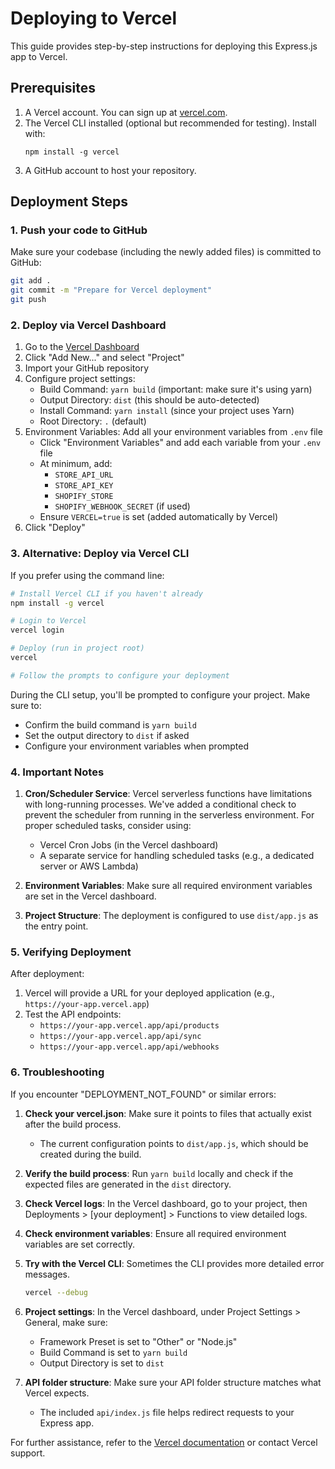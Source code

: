 # Deploying to Vercel

This guide provides step-by-step instructions for deploying this Express.js app to Vercel.

## Prerequisites

1. A Vercel account. You can sign up at [vercel.com](https://vercel.com).
2. The Vercel CLI installed (optional but recommended for testing). Install with:
   ```
   npm install -g vercel
   ```
3. A GitHub account to host your repository.

## Deployment Steps

### 1. Push your code to GitHub

Make sure your codebase (including the newly added files) is committed to GitHub:

```bash
git add .
git commit -m "Prepare for Vercel deployment"
git push
```

### 2. Deploy via Vercel Dashboard

1. Go to the [Vercel Dashboard](https://vercel.com/dashboard)
2. Click "Add New..." and select "Project"
3. Import your GitHub repository
4. Configure project settings:
   - Build Command: `yarn build` (important: make sure it's using yarn)
   - Output Directory: `dist` (this should be auto-detected)
   - Install Command: `yarn install` (since your project uses Yarn)
   - Root Directory: `.` (default)
5. Environment Variables: Add all your environment variables from `.env` file
   - Click "Environment Variables" and add each variable from your `.env` file
   - At minimum, add:
     - `STORE_API_URL`
     - `STORE_API_KEY`
     - `SHOPIFY_STORE`
     - `SHOPIFY_WEBHOOK_SECRET` (if used)
   - Ensure `VERCEL=true` is set (added automatically by Vercel)
6. Click "Deploy"

### 3. Alternative: Deploy via Vercel CLI

If you prefer using the command line:

```bash
# Install Vercel CLI if you haven't already
npm install -g vercel

# Login to Vercel
vercel login

# Deploy (run in project root)
vercel

# Follow the prompts to configure your deployment
```

During the CLI setup, you'll be prompted to configure your project. Make sure to:
- Confirm the build command is `yarn build`
- Set the output directory to `dist` if asked
- Configure your environment variables when prompted

### 4. Important Notes

1. **Cron/Scheduler Service**: Vercel serverless functions have limitations with long-running processes. We've added a conditional check to prevent the scheduler from running in the serverless environment. For proper scheduled tasks, consider using:
   - Vercel Cron Jobs (in the Vercel dashboard)
   - A separate service for handling scheduled tasks (e.g., a dedicated server or AWS Lambda)

2. **Environment Variables**: Make sure all required environment variables are set in the Vercel dashboard.

3. **Project Structure**: The deployment is configured to use `dist/app.js` as the entry point.

### 5. Verifying Deployment

After deployment:

1. Vercel will provide a URL for your deployed application (e.g., `https://your-app.vercel.app`)
2. Test the API endpoints:
   - `https://your-app.vercel.app/api/products`
   - `https://your-app.vercel.app/api/sync`
   - `https://your-app.vercel.app/api/webhooks`

### 6. Troubleshooting

If you encounter "DEPLOYMENT_NOT_FOUND" or similar errors:

1. **Check your vercel.json**: Make sure it points to files that actually exist after the build process.
   - The current configuration points to `dist/app.js`, which should be created during the build.

2. **Verify the build process**: Run `yarn build` locally and check if the expected files are generated in the `dist` directory.

3. **Check Vercel logs**: In the Vercel dashboard, go to your project, then Deployments > [your deployment] > Functions to view detailed logs.

4. **Check environment variables**: Ensure all required environment variables are set correctly.

5. **Try with the Vercel CLI**: Sometimes the CLI provides more detailed error messages.
   ```bash
   vercel --debug
   ```

6. **Project settings**: In the Vercel dashboard, under Project Settings > General, make sure:
   - Framework Preset is set to "Other" or "Node.js"
   - Build Command is set to `yarn build`
   - Output Directory is set to `dist`

7. **API folder structure**: Make sure your API folder structure matches what Vercel expects.
   - The included `api/index.js` file helps redirect requests to your Express app.

For further assistance, refer to the [Vercel documentation](https://vercel.com/docs) or contact Vercel support. 